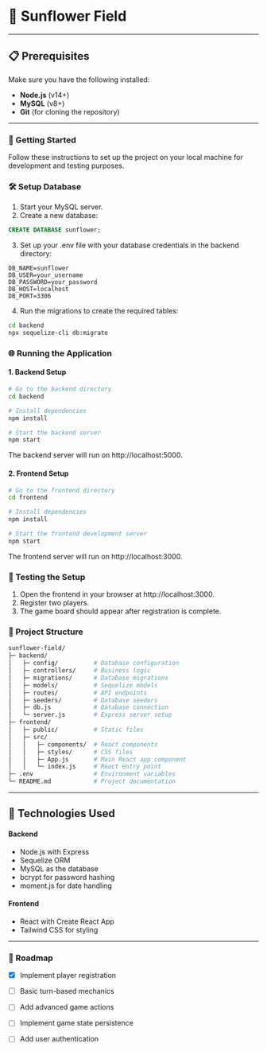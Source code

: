 # 🌻 Sunflower Field

---

## 📋 Prerequisites

Make sure you have the following installed:

- **Node.js** (v14+)
- **MySQL** (v8+)
- **Git** (for cloning the repository)

---

### 🚀 Getting Started

Follow these instructions to set up the project on your local machine for development and testing purposes.


### 🛠️ Setup Database

1. Start your MySQL server.
2. Create a new database:

```sql
CREATE DATABASE sunflower;

```

3. Set up your .env file with your database credentials in the backend directory:

```env
DB_NAME=sunflower
DB_USER=your_username
DB_PASSWORD=your_password
DB_HOST=localhost
DB_PORT=3306

```

4. Run the migrations to create the required tables:

```bash
cd backend
npx sequelize-cli db:migrate

```

### 🌐 Running the Application
#### 1. Backend Setup

```bash
# Go to the backend directory
cd backend

# Install dependencies
npm install

# Start the backend server
npm start

```

The backend server will run on http://localhost:5000.

#### 2. Frontend Setup

```bash
# Go to the frontend directory
cd frontend

# Install dependencies
npm install

# Start the frontend development server
npm start

```

The frontend server will run on http://localhost:3000.

### 🧪 Testing the Setup

1. Open the frontend in your browser at http://localhost:3000.
2. Register two players.
3. The game board should appear after registration is complete.

### 📂 Project Structure

```bash
sunflower-field/
├─ backend/
│   ├─ config/          # Database configuration
│   ├─ controllers/     # Business logic
│   ├─ migrations/      # Database migrations
│   ├─ models/          # Sequelize models
│   ├─ routes/          # API endpoints
│   ├─ seeders/         # Database seeders
│   ├─ db.js            # Database connection
│   └─ server.js        # Express server setup
├─ frontend/
│   ├─ public/          # Static files
│   ├─ src/
│   │   ├─ components/  # React components
│   │   ├─ styles/      # CSS files
│   │   ├─ App.js       # Main React app component
│   │   └─ index.js     # React entry point
├─ .env                 # Environment variables
└─ README.md            # Project documentation

```

---

## 🤖 Technologies Used

#### Backend
* Node.js with Express
* Sequelize ORM
* MySQL as the database
* bcrypt for password hashing
* moment.js for date handling
#### Frontend
* React with Create React App
* Tailwind CSS for styling

---

### 🚧 Roadmap

- [x] Implement player registration
- [ ] Basic turn-based mechanics
- [ ] Add advanced game actions
- [ ] Implement game state persistence
- [ ] Add user authentication


